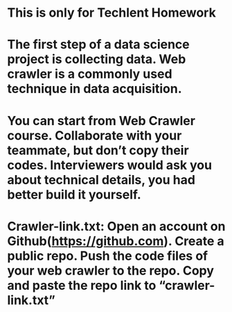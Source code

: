 # This is only for Techlent Homework

# The first step of a data science project is collecting data. Web crawler is a commonly used technique in data acquisition.

# You can start from Web Crawler course. Collaborate with your teammate, but don’t copy their codes. Interviewers would ask you about technical details, you had better build it yourself.

# Crawler-link.txt: Open an account on Github(https://github.com). Create a public repo. Push the code files of your web crawler to the repo. Copy and paste the repo link to “crawler-link.txt”
